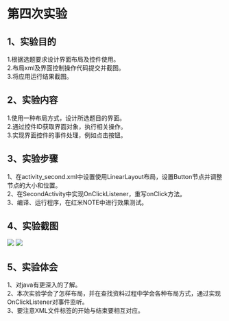 # 第四次实验

## 1、实验目的
1.根据选题要求设计界面布局及控件使用。<br>
2.布局xml及界面控制操作代码提交并截图。<br>
3.将应用运行结果截图。<br>

## 2、实验内容
1.使用一种布局方式，设计所选题目的界面。<br>
2.通过控件ID获取界面对象，执行相关操作。<br>
3.实现界面控件的事件处理，例如点击按钮。<br>

## 3、实验步骤
1、在activity_second.xml中设置使用LinearLayout布局，设置Button节点并调整节点的大小和位置。<br>
2、在SecondActivity中实现OnClickListener，重写onClick方法。<br>
3、编译、运行程序，在红米NOTE中进行效果测试。<br>

## 4、实验截图
![](https://github.com/LJJ995/android-labs-2018/blob/master/Soft1606070302235/%E7%AC%AC%E5%9B%9B%E6%AC%A1%E5%AE%9E%E9%AA%8C%E6%88%AA%E5%9B%BE%EF%BC%881%EF%BC%89.png)
![](https://github.com/LJJ995/android-labs-2018/blob/master/Soft1606070302235/%E7%AC%AC%E5%9B%9B%E6%AC%A1%E5%AE%9E%E9%AA%8C%E6%88%AA%E5%9B%BE%EF%BC%882%EF%BC%89.png)
## 5、实验体会
  1、对java有更深入的了解。<br>
  2、本次实验学会了怎样布局，并在查找资料过程中学会各种布局方式，通过实现OnClickListener对事件监听。<br>
  3、要注意XML文件标签的开始与结束要相互对应。<br>
